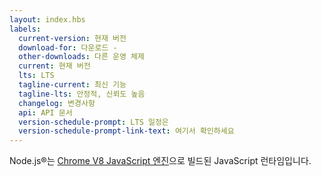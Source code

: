 ```yaml
---
layout: index.hbs
labels:
  current-version: 현재 버전
  download-for: 다운로드 -
  other-downloads: 다른 운영 체제
  current: 현재 버전
  lts: LTS
  tagline-current: 최신 기능
  tagline-lts: 안정적, 신뢰도 높음
  changelog: 변경사항
  api: API 문서
  version-schedule-prompt: LTS 일정은
  version-schedule-prompt-link-text: 여기서 확인하세요
---
```


Node.js®는 [Chrome V8 JavaScript 엔진](https://v8.dev/)으로 빌드된 JavaScript 런타임입니다.
